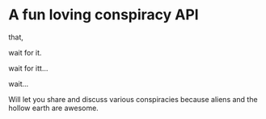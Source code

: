 # A fun loving conspiracy API

that,


wait for it.

wait for itt...


wait...

Will let you share and discuss various conspiracies because aliens and the
hollow earth are awesome.
